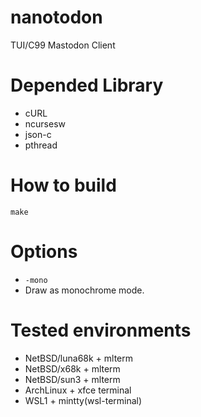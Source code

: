 # nanotodon
TUI/C99 Mastodon Client

# Depended Library
- cURL
- ncursesw
- json-c
- pthread

# How to build
```make```

# Options

- ```-mono```  
 - Draw as monochrome mode.

# Tested environments
- NetBSD/luna68k + mlterm
- NetBSD/x68k + mlterm
- NetBSD/sun3 + mlterm
- ArchLinux + xfce terminal
- WSL1 + mintty(wsl-terminal)
